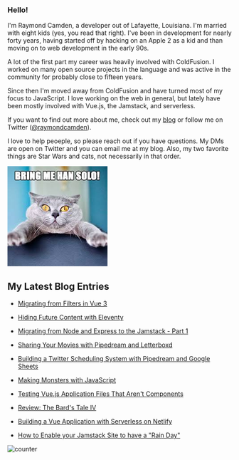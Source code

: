 ### Hello!

I'm Raymond Camden, a developer out of Lafayette, Louisiana. I'm married with eight kids (yes, you read that right). I've been in development for nearly forty years, having started off by hacking on an Apple 2 as a kid and than moving on to web development in the early 90s.

A lot of the first part my career was heavily involved with ColdFusion. I worked on many open source projects in the language and was active in the community for probably close to fifteen years. 

Since then I'm moved away from ColdFusion and have turned most of my focus to JavaScript. I love working on the web in general, but lately have been mostly involved with Vue.js, the Jamstack, and serverless. 

If you want to find out more about me, check out my [blog](https://www.raymondcamden.com) or follow me on Twitter ([@raymondcamden](https://twitter.com/raymondcamden)). 

I love to help peoeple, so please reach out if you have questions. My DMs are open on Twitter and you can email me at my blog. Also, my two favorite things are Star Wars and cats, not necessarily in that order.

![Star Wars cat](https://raw.githubusercontent.com/cfjedimaster/cfjedimaster/master/cat.jpg)

<!-- RSS -->
## My Latest Blog Entries

* [Migrating from Filters in Vue 3](https://www.raymondcamden.com/2020/08/13/migrating-from-filters-in-vue-3)

* [Hiding Future Content with Eleventy](https://www.raymondcamden.com/2020/08/07/hiding-future-content-with-eleventy)

* [Migrating from Node and Express to the Jamstack - Part 1](https://www.raymondcamden.com/2020/08/06/migrating-from-node-and-express-to-the-jamstack-part-1)

* [Sharing Your Movies with Pipedream and Letterboxd](https://www.raymondcamden.com/2020/08/04/sharing-your-movies-with-pipedream-and-letterboxd)

* [Building a Twitter Scheduling System with Pipedream and Google Sheets](https://www.raymondcamden.com/2020/07/28/building-a-twitter-scheduling-system-with-pipedream-and-google-sheets)

* [Making Monsters with JavaScript](https://www.raymondcamden.com/2020/07/19/making-monsters-with-javascript)

* [Testing Vue.js Application Files That Aren't Components](https://www.raymondcamden.com/2020/07/17/testing-vuejs-application-files-that-arent-components)

* [Review: The Bard's Tale IV](https://www.raymondcamden.com/2020/07/12/review-the-bards-tale-iv)

* [Building a Vue Application with Serverless on Netlify](https://www.raymondcamden.com/2020/07/07/building-a-vue-application-with-serverless-on-netlify)

* [How to Enable your Jamstack Site to have a "Rain Day"](https://www.raymondcamden.com/2020/07/06/how-to-enable-your-jamstack-site-to-have-a-rain-day)

<!-- ENDRSS -->

![counter](https://enzy20r2pibx5pb.m.pipedream.net)
